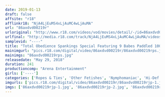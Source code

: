 ```yaml
---
date: 2019-01-13
draft: false
affsite: "r18"
afflinkr18: "NjA4LjEuMS4xLjAuMC4wLjAuMA"
url: "86axdvd00219r"
urloriginal: "http://www.r18.com/videos/vod/movies/detail/-/id=86axdvd00219r"
urlfinal: "http://media.r18.com/track/NjA4LjEuMS4xLjAuMC4wLjAuMA/videos/vod/movies/detail/-/id=86axdvd00219r"
samplevid: "----"
title: "Total Obedience Spankings Special Featuring 9 Babes Paddled 100 Times 4 Hours"
mainimgurl: "pics.r18.com/digital/video/86axdvd00219r/86axdvd00219rps.jpg"
mainimgs: "86axdvd00219rps.jpg"
releasedate: "May 29, 2018"
duration: 241
productioncomp: "Arena Entertainment"
girls: ['----']
categories: ['Ropes & Ties', 'Other Fetishes', 'Nymphomaniac', 'Hi-Def']
imgurls: ['pics.r18.com/digital/video/86axdvd00219r/86axdvd00219rjp-1.jpg', 'pics.r18.com/digital/video/86axdvd00219r/86axdvd00219rjp-2.jpg', 'pics.r18.com/digital/video/86axdvd00219r/86axdvd00219rjp-3.jpg', 'pics.r18.com/digital/video/86axdvd00219r/86axdvd00219rjp-4.jpg', 'pics.r18.com/digital/video/86axdvd00219r/86axdvd00219rjp-5.jpg', 'pics.r18.com/digital/video/86axdvd00219r/86axdvd00219rjp-6.jpg', 'pics.r18.com/digital/video/86axdvd00219r/86axdvd00219rjp-7.jpg', 'pics.r18.com/digital/video/86axdvd00219r/86axdvd00219rjp-8.jpg', 'pics.r18.com/digital/video/86axdvd00219r/86axdvd00219rjp-9.jpg', 'pics.r18.com/digital/video/86axdvd00219r/86axdvd00219rjp-10.jpg', 'pics.r18.com/digital/video/86axdvd00219r/86axdvd00219rjp-11.jpg', 'pics.r18.com/digital/video/86axdvd00219r/86axdvd00219rjp-12.jpg', 'pics.r18.com/digital/video/86axdvd00219r/86axdvd00219rjp-13.jpg', 'pics.r18.com/digital/video/86axdvd00219r/86axdvd00219rjp-14.jpg', 'pics.r18.com/digital/video/86axdvd00219r/86axdvd00219rjp-15.jpg', 'pics.r18.com/digital/video/86axdvd00219r/86axdvd00219rjp-16.jpg', 'pics.r18.com/digital/video/86axdvd00219r/86axdvd00219rjp-17.jpg', 'pics.r18.com/digital/video/86axdvd00219r/86axdvd00219rjp-18.jpg', 'pics.r18.com/digital/video/86axdvd00219r/86axdvd00219rjp-19.jpg', 'pics.r18.com/digital/video/86axdvd00219r/86axdvd00219rjp-20.jpg']
imgs: ['86axdvd00219rjp-1.jpg', '86axdvd00219rjp-2.jpg', '86axdvd00219rjp-3.jpg', '86axdvd00219rjp-4.jpg', '86axdvd00219rjp-5.jpg', '86axdvd00219rjp-6.jpg', '86axdvd00219rjp-7.jpg', '86axdvd00219rjp-8.jpg', '86axdvd00219rjp-9.jpg', '86axdvd00219rjp-10.jpg', '86axdvd00219rjp-11.jpg', '86axdvd00219rjp-12.jpg', '86axdvd00219rjp-13.jpg', '86axdvd00219rjp-14.jpg', '86axdvd00219rjp-15.jpg', '86axdvd00219rjp-16.jpg', '86axdvd00219rjp-17.jpg', '86axdvd00219rjp-18.jpg', '86axdvd00219rjp-19.jpg', '86axdvd00219rjp-20.jpg']
---
```

